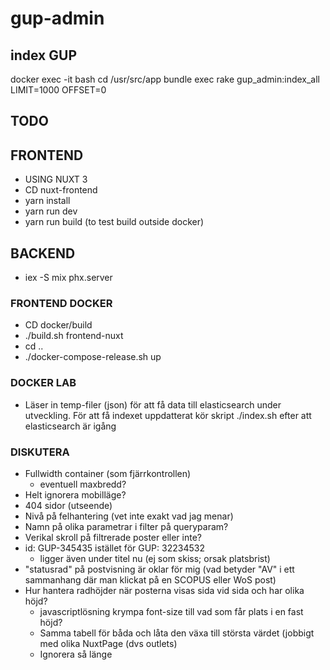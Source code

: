 # gup-admin 

## index GUP 

docker exec -it <continername> bash
cd /usr/src/app
bundle exec rake gup_admin:index_all LIMIT=1000 OFFSET=0

## TODO


## FRONTEND 
* USING NUXT 3
* CD nuxt-frontend
* yarn install
* yarn run dev
* yarn run build (to test build outside docker)

## BACKEND
* iex -S mix phx.server 

### FRONTEND DOCKER 
* CD docker/build
* ./build.sh frontend-nuxt
* cd ..  
* ./docker-compose-release.sh up


### DOCKER LAB
* Läser in temp-filer (json) för att få data till elasticsearch under utveckling. För att få indexet uppdatterat kör skript ./index.sh efter att elasticsearch är igång



### DISKUTERA
* Fullwidth container (som fjärrkontrollen)
    * eventuell maxbredd?
* Helt ignorera mobilläge?
* 404 sidor (utseende)
* Nivå på felhantering (vet inte exakt vad jag menar)
* Namn på olika parametrar i filter på queryparam? 
* Verikal skroll på filtrerade poster eller inte?
* id: GUP-345435 istället för GUP: 32234532
    * ligger även under titel nu (ej som skiss; orsak platsbrist) 
* "statusrad" på postvisning är oklar för mig (vad betyder "AV" i ett sammanhang där man klickat på en SCOPUS eller WoS post)
* Hur hantera radhöjder när posterna visas sida vid sida och har olika höjd? 
    * javascriptlösning krympa font-size till vad som får plats i en fast höjd?
    * Samma tabell för båda och låta den växa till största värdet (jobbigt med olika NuxtPage (dvs outlets)
    * Ignorera så länge

